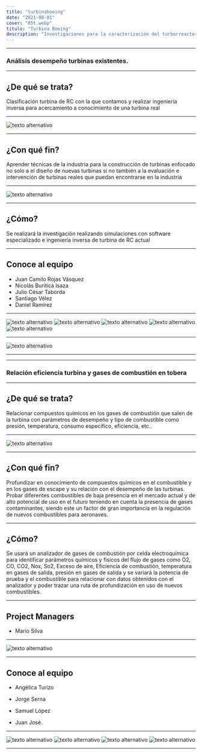 ```yaml
---
title: "turbinaboeing"
date: "2021-08-01"
cover: "05t.webp"
titulo: "Turbina Boeing"
description: "Investigaciones para la caracterización del turborreactor RC donado por The Boeing Company al grupo ASTRA."
---
```


***


### Análisis desempeño turbinas existentes.


***

## ¿De qué se trata?

Clasificación turbina de RC con la que contamos y realizar ingeniería inversa para acercamiento a conocimiento de una turbina real


***


![texto alternativo](03t.webp)

***

## ¿Con qué fin?

Aprender técnicas de la industria para la construcción de turbinas enfocado no solo a el diseño de nuevas turbinas  si no también a la evaluación  e intervención de turbinas reales que puedan encontrarse en la industria

***


![texto alternativo](01t.webp)


***


## ¿Cómo?


Se realizará la investigación realizando simulaciones con software especializado e ingeniería inversa de turbina de RC actual

***



## Conoce al equipo

- Juan Camilo Rojas Vásquez
- Nicolás Buriticá Isaza
- Julio César Taborda
- Santiago Vélez
- Daniel Ramírez

***

![texto alternativo](011t.webp)
![texto alternativo](012t.webp)
![texto alternativo](013t.webp)
![texto alternativo](014t.webp)
![texto alternativo](015t.webp)



***


![texto alternativo](02t.webp)

******
******


### Relación eficiencia turbina y gases de combustión en tobera



***

## ¿De qué se trata?


Relacionar compuestos químicos en los gases de combustión que salen de la turbina con parámetros de desempeño y tipo de combustible como presión, temperatura, consumo específico, eficiencia, etc..


***

![texto alternativo](04t.webp)

***

## ¿Con qué fin?


Profundizar en conocimiento de compuestos químicos en el combustible y en los gases de escape y su relación con el desempeño de las turbinas. Probar diferentes combustibles de baja presencia en el mercado actual y de alto potencial de uso en el futuro teniendo en cuenta la presencia de gases contaminantes, siendo este un factor de gran importancia en la regulación de nuevos combustibles para aeronaves.


***

## ¿Cómo?

Se usará un analizador de gases de combustión por celda electroquímica para identificar parámetros químicos y físicos del flujo de gases como O2, CO, CO2, Nox, So2, Exceso de aire, Eficiencia de combustión, temperatura en gases de salida, presión en gases de salida y se variará la potencia de prueba y el combustible para relacionar con datos obtenidos con el analizador y poder trazar una ruta de profundización en uso de nuevos combustibles.

***
## Project Managers

- Mario Silva
***

![texto alternativo](010t.webp)

***

## Conoce al equipo
- Angélica Turizo  

- Jorge Serna     

- Samuel López     

- Juan José.        

***

![texto alternativo](06t.webp)
![texto alternativo](07t.webp)
![texto alternativo](08t.webp)
![texto alternativo](09t.webp)

***



